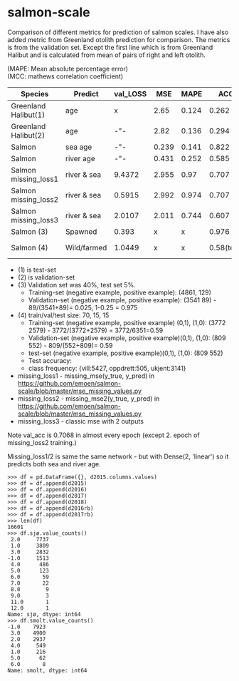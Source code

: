 # salmon-scale

Comparison of different metrics for prediction of salmon scales. I have also added metric from Greenland otolith prediction for comparison. The metrics is from the validation set. Except the first line which is from Greenland Halibut and is calculated from mean of pairs of right and left otolith.<br />

(MAPE: Mean absolute percentage error)<br />
(MCC: mathews correlation coefficient)<br />

| Species             | Predict    |val_LOSS| MSE  | MAPE | ACC | MCC |#trained |activ. f| classWeights |
| --------------------| -----------|--------|------|------|-----|-----|---------|--------|-------------------|
| Greenland Halibut(1)| age        | x      |2.65  |0.124 |0.262|x    |8875     | linear | x | 
| Greenland Halibut(2)| age        | -"-    |2.82  |0.136 |0.294|x    |8875     | linear | x |
| Salmon              | sea age    | -"-    |0.239 |0.141 |0.822|x    |ca 9000  | linear | x |
| Salmon              | river age  | -"-    |0.431 |0.252 |0.585|x    |6300     | linear | x |
| Salmon missing_loss1| river & sea|9.4372  |2.955 |0.97  |0.707|x    |9073     | linear | x |
| Salmon missing_loss2| river & sea|0.5915  |2.992 |0.974 |0.707|x    |9073     | linear | x |
| Salmon missing_loss3| river & sea|2.0107  |2.011 |0.744 |0.607|x    |9073     | linear | x |
| Salmon (3)          | Spawned    | 0.393  |x     |x     |0.976|0.951|9073     | softmax| 422 (4.7%) |
| Salmon (4)          | Wild/farmed|1.0449  |x     |x     |0.58(test)|     |         |        |{0: 5.99, 1: 0.96, 2: 0.56}  |

* (1) is test-set <br/>
* (2) is validation-set <br/>
* (3) Validation set was 40%, test set 5%. 
  * Training-set (negative example, positive example): (4861, 129)
  * Validation-set (negative example, positive example): (3541 89) - 89/(3541+89)= 0.025, 1-0.25 = 0.975
* (4) train/val/test size: 70, 15, 15 
  * Training-set (negative example, positive example) (0,1), (1,0): (3772 2579) - 3772/(3772+2579) = 3772/6351=0.59
  * Validation-set (negative example, positive example)(0,1), (1,0): (809 552) - 809/(552+809)= 0.59
  * test-set (negative example, positive example)(0,1), (1,0): (809 552)
  * Test accuracy: 
  * class frequency: {vill:5427, oppdrett:505, ukjent:3141}
* missing_loss1 - missing_mse(y_true, y_pred) in https://github.com/emoen/salmon-scale/blob/master/mse_missing_values.py <br />
* missing_loss2 - missing_mse2(y_true, y_pred) in https://github.com/emoen/salmon-scale/blob/master/mse_missing_values.py <br />
* missing_loss3 - classic mse with 2 outputs <br />

Note val_acc is 0.7068 in almost every epoch (except 2. epoch of missing_loss2 training.) <br />

Missing_loss1/2 is same the same network - but with Dense(2, 'linear') so it predicts both sea and river age.
```
>>> df = pd.DataFrame({}, d2015.columns.values)
>>> df = df.append(d2015)
>>> df = df.append(d2016)
>>> df = df.append(d2017)
>>> df = df.append(d2018)
>>> df = df.append(d2016rb)
>>> df = df.append(d2017rb)
>>> len(df)
16601
>>> df.sjø.value_counts()
 2.0     7737
 1.0     3809
 3.0     2832
-1.0     1513
 4.0      486
 5.0      123
 6.0       59
 7.0       22
 8.0        9
 9.0        3
 11.0       1
 12.0       1
Name: sjø, dtype: int64
>>> df.smolt.value_counts()
-1.0    7923
 3.0    4900
 2.0    2937
 4.0     549
 1.0     216
 5.0      62
 6.0       8
Name: smolt, dtype: int64

```
